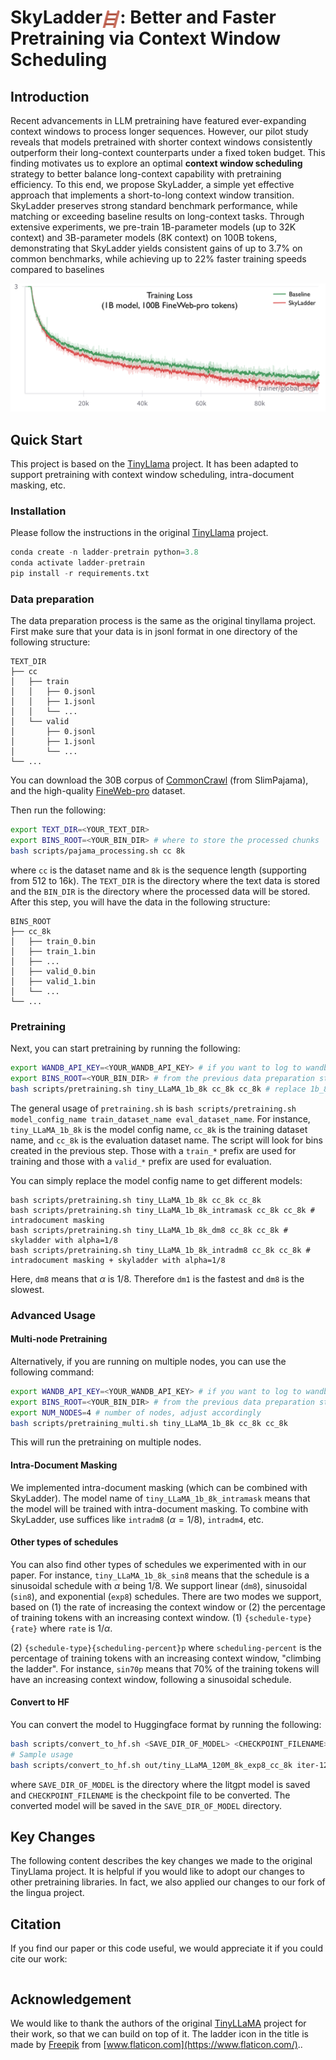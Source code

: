# SkyLadder<img src="assets/ladder.png" alt="ladder" style="width:1em; vertical-align:middle;">: Better and Faster Pretraining via Context Window Scheduling



## Introduction
Recent advancements in LLM pretraining have featured ever-expanding context
windows to process longer sequences. However, our pilot study reveals that models
pretrained with shorter context windows consistently outperform their long-context
counterparts under a fixed token budget. This finding motivates us to explore
an optimal **context window scheduling** strategy to better balance long-context
capability with pretraining efficiency. To this end, we propose SkyLadder, a simple
yet effective approach that implements a short-to-long context window transition.
SkyLadder preserves strong standard benchmark performance, while matching or
exceeding baseline results on long-context tasks. Through extensive experiments,
we pre-train 1B-parameter models (up to 32K context) and 3B-parameter models
(8K context) on 100B tokens, demonstrating that SkyLadder yields consistent gains
of up to 3.7% on common benchmarks, while achieving up to 22% faster training
speeds compared to baselines

![1b-8k-proweb.png](assets%2F1b-8k-proweb.png)
## Quick Start 

This project is based on the [TinyLlama](https://github.com/jzhang38/TinyLlama) project. It has been adapted to support pretraining with context window scheduling, intra-document masking, etc.

###  Installation
Please follow the instructions in the original [TinyLlama](https://github.com/jzhang38/TinyLlama) project.
```python
conda create -n ladder-pretrain python=3.8
conda activate ladder-pretrain
pip install -r requirements.txt
```

### Data preparation
The data preparation process is the same as the original tinyllama project.
First make sure that your data is in jsonl format in one directory of the following structure:
```
TEXT_DIR
├── cc
│   ├── train
│   │   ├── 0.jsonl
│   │   ├── 1.jsonl
│   │   └── ...
│   └── valid
│       ├── 0.jsonl
│       ├── 1.jsonl
│       └── ...
└── ...
```
You can download the 30B corpus of [CommonCrawl](https://huggingface.co/datasets/tyzhu/cc_subset) (from SlimPajama), and the high-quality [FineWeb-pro](https://huggingface.co/datasets/gair-prox/FineWeb-pro) dataset.

Then run the following:

```bash
export TEXT_DIR=<YOUR_TEXT_DIR>
export BINS_ROOT=<YOUR_BIN_DIR> # where to store the processed chunks
bash scripts/pajama_processing.sh cc 8k
```
where `cc` is the dataset name and `8k` is the sequence length (supporting from 512 to 16k). 
The `TEXT_DIR` is the directory where the text data is stored and the `BIN_DIR` is the directory where the processed data will be stored.
After this step, you will have the data in the following structure:
```
BINS_ROOT
├── cc_8k
│   ├── train_0.bin
│   ├── train_1.bin
│   ├── ...
│   ├── valid_0.bin
│   ├── valid_1.bin
│   └── ...
└── ...
```

### Pretraining
Next, you can start pretraining by running the following:
```bash
export WANDB_API_KEY=<YOUR_WANDB_API_KEY> # if you want to log to wandb
export BINS_ROOT=<YOUR_BIN_DIR> # from the previous data preparation step
bash scripts/pretraining.sh tiny_LLaMA_1b_8k cc_8k cc_8k # replace 1b_8k with 120M_8k or 360M_8k for smaller models
```
The general usage of `pretraining.sh` is `bash scripts/pretraining.sh model_config_name train_dataset_name eval_dataset_name`. For instance, 
`tiny_LLaMA_1b_8k` is the model config name, `cc_8k` is the training dataset name, and `cc_8k` is the evaluation dataset name. 
The script will look for bins created in the previous step. Those with a `train_*` prefix are used for training and those with a `valid_*` prefix are used for evaluation.

You can simply replace the model config name to get different models:
```
bash scripts/pretraining.sh tiny_LLaMA_1b_8k cc_8k cc_8k
bash scripts/pretraining.sh tiny_LLaMA_1b_8k_intramask cc_8k cc_8k # intradocument masking
bash scripts/pretraining.sh tiny_LLaMA_1b_8k_dm8 cc_8k cc_8k # skyladder with alpha=1/8 
bash scripts/pretraining.sh tiny_LLaMA_1b_8k_intradm8 cc_8k cc_8k # intradocument masking + skyladder with alpha=1/8
```
Here, `dm8` means that $\alpha$ is 1/8. Therefore `dm1` is the fastest and `dm8` is the slowest.

### Advanced Usage

#### Multi-node Pretraining
Alternatively, if you are running on multiple nodes, you can use the following command:
```bash
export WANDB_API_KEY=<YOUR_WANDB_API_KEY> # if you want to log to wandb
export BINS_ROOT=<YOUR_BIN_DIR> # from the previous data preparation step
export NUM_NODES=4 # number of nodes, adjust accordingly
bash scripts/pretraining_multi.sh tiny_LLaMA_1b_8k cc_8k cc_8k
```
This will run the pretraining on multiple nodes. 

#### Intra-Document Masking
We implemented intra-document masking (which can be combined with SkyLadder). 
The model name of `tiny_LLaMA_1b_8k_intramask` means that the model will be trained with intra-document masking. 
To combine with SkyLadder, use suffices like `intradm8` ($\alpha=1/8$), `intradm4`, etc.

#### Other types of schedules 
You can also find other types of schedules we experimented with in our paper.
For instance, `tiny_LLaMA_1b_8k_sin8` means that the schedule is a sinusoidal schedule with $\alpha$ being 1/8. 
We support linear (`dm8`), sinusoidal (`sin8`), and exponential (`exp8`) schedules. 
There are two modes we support, based on (1) the rate of increasing the context window or (2) the percentage of training tokens with an increasing context window.
(1) `{schedule-type}{rate}` where `rate` is $1/\alpha$.

(2) `{schedule-type}{scheduling-percent}p` where `scheduling-percent` is the percentage of training tokens with an increasing context window, "climbing the ladder". For instance, `sin70p` means that 70% of the training tokens will have an increasing context window, following a sinusoidal schedule.



#### Convert to HF
You can convert the model to Huggingface format by running the following:
```bash
bash scripts/convert_to_hf.sh <SAVE_DIR_OF_MODEL> <CHECKPOINT_FILENAME>
# Sample usage
bash scripts/convert_to_hf.sh out/tiny_LLaMA_120M_8k_exp8_cc_8k iter-120000-ckpt-step-30000.pth
```
where `SAVE_DIR_OF_MODEL` is the directory where the litgpt model is saved and `CHECKPOINT_FILENAME` is the checkpoint file to be converted.
The converted model will be saved in the `SAVE_DIR_OF_MODEL` directory.


## Key Changes
The following content describes the key changes we made to the original TinyLlama project.
It is helpful if you would like to adopt our changes to other pretraining libraries. 
In fact, we also applied our changes to our fork of the lingua project. 



## Citation
If you find our paper or this code useful, we would appreciate it if you could cite our work: 
```

```

## Acknowledgement
We would like to thank the authors of the original [TinyLLaMA](https://github.com/jzhang38/TinyLlama) project for their work, so that we can build on top of it.
The ladder icon in the title is made by [Freepik](https://www.flaticon.com/authors/freepik) from [www.flaticon.com](https://www.flaticon.com/).. 
